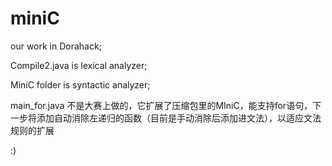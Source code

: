 # miniC
our work in Dorahack;

Compile2.java is lexical analyzer;

MiniC folder is syntactic analyzer;

main_for.java 不是大赛上做的，它扩展了压缩包里的MIniC，能支持for语句，下一步将添加自动消除左递归的函数（目前是手动消除后添加进文法），以适应文法规则的扩展

:)
